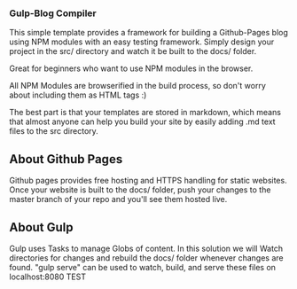 ### Gulp-Blog Compiler

This simple template provides a framework for building a Github-Pages blog using NPM modules with an easy testing framework. Simply design your project in the src/ directory and watch it be built to the docs/ folder.

Great for beginners who want to use NPM modules in the browser.

All NPM Modules are browserified in the build process, so don't worry about including them as HTML tags :)

The best part is that your templates are stored in markdown, which means that almost anyone can help you build your site by easily adding .md text files to the src directory. 

## About Github Pages

Github pages provides free hosting and HTTPS handling for static websites. Once your website is built to the docs/ folder, push your changes to the master branch of your repo and you'll see them hosted live. 

## About Gulp

Gulp uses Tasks to manage Globs of content. In this solution we will Watch directories for changes and rebuild the docs/ folder whenever changes are found. "gulp serve" can be used to watch, build, and serve these files on localhost:8080 TEST